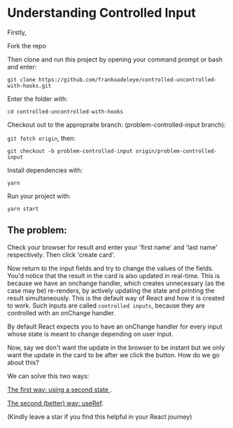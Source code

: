 # Understanding Controlled Input

Firstly,

Fork the repo

Then clone and run this project by opening your command prompt or bash and
enter:

`git clone https://github.com/frankoadeleye/controlled-uncontrolled-with-hooks.git`

Enter the folder with:

`cd controlled-uncontrolled-with-hooks`

Checkout out to the appropraite branch: (problem-controlled-input branch):

`git fetch origin`, then:

`git checkout -b problem-controlled-input origin/problem-controlled-input`

Install dependencies with:

`yarn`

Run your project with:

`yarn start`

## The problem:

Check your browser for result and enter your 'first name' and 'last name'
respectively. Then click 'create card'.

Now return to the input fields and try to change the values of the fields. You'd
notice that the result in the card is also updated in real-time. This is because
we have an onchange handler, which creates unnecessary (as the case may be)
re-renders, by actively updating the state and printing the result
simultaneously. This is the default way of React and how it is created to work.
Such inputs are called `controlled inputs`, because they are controlled with an
onChange handler.

By default React expects you to have an onChange handler for every input whose
state is meant to change depending on user input.

Now, say we don't want the update in the browser to be instant but we only want
the update in the card to be after we click the button. How do we go about this?

We can solve this two ways:

[The first way: using a second state ](https://github.com/frankoadeleye/controlled-uncontrolled-with-hooks/tree/solved-controlled-inputs).

[The second (better) way: useRef](https://github.com/frankoadeleye/controlled-uncontrolled-with-hooks).

(Kindly leave a star if you find this helpful in your React journey)
